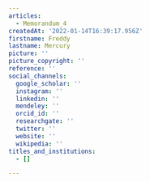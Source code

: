 ```yaml
---
articles:
  - Memorandum_4
createdAt: '2022-01-14T16:39:17.956Z'
firstname: Freddy
lastname: Mercury
picture: ''
picture_copyright: ''
reference: ''
social_channels:
  google_scholar: ''
  instagram: ''
  linkedin: ''
  mendeley: ''
  orcid_id: ''
  researchgate: ''
  twitter: ''
  website: ''
  wikipedia: ''
titles_and_institutions:
  - []

---
```

